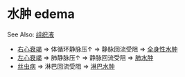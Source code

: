 # 水肿 edema

See Also: [组织液](组织液.md)

- [右心衰竭](右心衰竭.md) => 体循环静脉压↑ => 静脉回流受阻 => [全身性水肿](全身性水肿.md)
- [左心衰竭](左心衰竭.md) => 肺静脉压↑ => 静脉回流受阻 => [肺水肿](肺水肿.md)
- [丝虫病](丝虫病.md) => 淋巴回流受阻 => [淋巴水肿](淋巴水肿.md)
